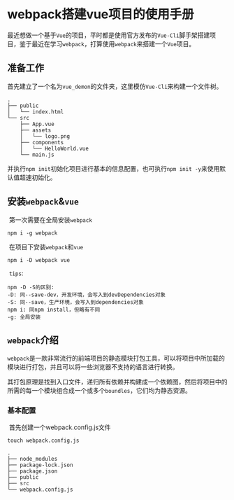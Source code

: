 # webpack搭建vue项目的使用手册

​	最近想做一个基于`Vue`的项目，平时都是使用官方发布的`Vue-Cli`脚手架搭建项目，鉴于最近在学习`webpack`，打算使用`webpack`来搭建一个`Vue`项目。

## 准备工作

​	首先建立了一个名为`vue_demon`的文件夹，这里模仿`Vue-Cli`来构建一个文件树。

```
.
├── public
│   └── index.html
└── src
    ├── App.vue
    ├── assets
    │   └── logo.png
    ├── components
    │   └── HelloWorld.vue
    └── main.js
```

​	并执行`npm init`初始化项目进行基本的信息配置，也可执行`npm init -y`来使用默认值超速初始化。

## 安装`webpack`&`vue`

​	第一次需要在全局安装`webpack`

```
npm i -g webpack
```

​	在项目下安装`webpack`和`vue`

```
npm i -D webpack vue
```

​	`tips`:

```
npm -D -S的区别:
-D: 同--save-dev，开发环境，会写入到devDependencies对象
-S: 同--save，生产环境，会写入到dependencies对象
npm i: 同npm install，但略有不同
-g: 全局安装
```

## `webpack`介绍

​	`webpack`是一款非常流行的前端项目的静态模块打包工具，可以将项目中所加载的模块进行打包，并且可以将一些浏览器不支持的语言进行转换。

​	其打包原理是找到入口文件，递归所有依赖并构建成一个依赖图，然后将项目中的所需的每一个模块组合成一个或多个`boundles`，它们均为静态资源。

### 基本配置

​	首先创建一个webpack.config.js文件

```
touch webpack.config.js

.
├── node_modules
├── package-lock.json
├── package.json
├── public
├── src
└── webpack.config.js
```



